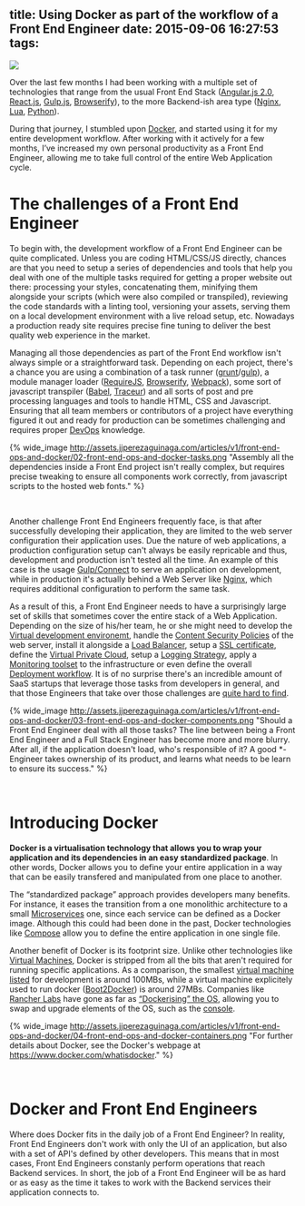 title: Using Docker as part of the workflow of a Front End Engineer
date: 2015-09-06 16:27:53
tags:
---

<img style="max-width: 100%;" src="http://assets.jjperezaguinaga.com/articles/v1/front-end-ops-and-docker/01-front-end-ops-and-docker.png"/>

Over the last few months I had been working with a multiple set of technologies that range from the usual Front End Stack ([Angular.js 2.0](https://angular.io/), [React.js](http://facebook.github.io/react/), [Gulp.js](http://gulpjs.com/), [Browserify](http://browserify.org/)), to the more Backend-ish area type ([Nginx](http://nginx.org/en/), [Lua](http://www.lua.org/), [Python](https://www.python.org/)).

During that journey, I stumbled upon [Docker](https://www.docker.com/), and started using it for my entire development workflow. After working with it actively for a few months, I’ve increased my own personal productivity as a Front End Engineer, allowing me to take full control of the entire Web Application cycle.<!--more-->



# The challenges of a Front End Engineer

To begin with, the development workflow of a Front End Engineer can be quite complicated. Unless you are coding HTML/CSS/JS directly, chances are that you need to setup a series of dependencies and tools that help you deal with one of the multiple tasks required for getting a proper website out there: processing your styles, concatenating them, minifying them alongside your scripts (which were also compiled or transpiled), reviewing the code standards with a linting tool, versioning your assets, serving them on a local development environment with a live reload setup, etc. Nowadays a production ready site requires precise fine tuning to deliver the best quality web experience in the market.

Managing all those dependencies as part of the Front End workflow isn't always simple or a straightforward task. Depending on each project, there's a chance you are using a combination of a task runner ([grunt](http://gruntjs.com/)/[gulp](http://gulpjs.com/)), a module manager loader ([RequireJS](http://requirejs.org/docs/whyamd.html), [Browserify](http://browserify.org/), [Webpack](https://webpack.github.io/)), some sort of javascript transpiler ([Babel](https://babeljs.io/), [Traceur](https://github.com/google/traceur-compiler)) and all sorts of post and pre processing languages and tools to handle HTML, CSS and Javascript. Ensuring that all team members or contributors of a project have everything figured it out and ready for production can be sometimes challenging and requires proper [DevOps](https://en.wikipedia.org/wiki/DevOps) knowledge.

{% wide_image http://assets.jjperezaguinaga.com/articles/v1/front-end-ops-and-docker/02-front-end-ops-and-docker-tasks.png "Assembly all the dependencies inside a Front End project isn't really complex, but requires precise tweaking to ensure all components work correctly, from javascript scripts to the hosted web fonts." %}

<br/>

Another challenge Front End Engineers frequently face, is that after successfully developing their application, they are limited to the web server configuration their application uses. Due the nature of web applications, a production configuration setup can't always be easily repricable and thus, development and production isn't tested all the time. An example of this case is the usage [Gulp/Connect](https://www.npmjs.com/package/gulp-connect) to serve an application on development, while in production it's actually behind a Web Server like [Nginx](http://nginx.org/), which requires additional configuration to perform the same task.

As a result of this, a Front End Engineer needs to have a surprisingly large set of skills that sometimes cover the entire stack of a Web Application. Depending on the size of his/her team, he or she might need to develop the [Virtual development environemt](https://www.vagrantup.com/), handle the [Content Security Policies](http://content-security-policy.com/) of the web server, install it alongside a [Load Balancer](https://aws.amazon.com/elasticloadbalancing/), setup a [SSL certificate](https://en.wikipedia.org/wiki/Transport_Layer_Security), define the [Virtual Private Cloud](https://aws.amazon.com/vpc/), setup a [Logging Strategy](https://www.elastic.co/products), apply a [Monitoring toolset](https://www.nagios.org/) to the infrastructure or even define the overall [Deployment workflow](http://www.go.cd/). It is of no surprise there's an incredible amount of SaaS startups that leverage those tasks from developers in general, and that those Engineers that take over those challenges are [quite hard to find](http://jjperezaguinaga.com/2014/03/19/why-cant-we-find-front-end-developers/).

{% wide_image http://assets.jjperezaguinaga.com/articles/v1/front-end-ops-and-docker/03-front-end-ops-and-docker-components.png "Should a Front End Engineer deal with all those tasks? The line between being a Front End Engineer and a Full Stack Engineer has become more and more blurry. After all, if the application doesn't load, who's responsible of it? A good *-Engineer takes ownership of its product, and learns what needs to be learn to ensure its success." %}

<br/>


# Introducing Docker

**Docker is a virtualisation technology that allows you to wrap your application and its dependencies in an easy standardized package**. In other words, Docker allows you to define your entire application in a way that can be easily transfered and manipulated from one place to another.

The “standardized package” approach provides developers many benefits. For instance, it eases the transition from a one monolithic architecture to a small [Microservices](http://martinfowler.com/articles/microservices.html) one, since each service can be defined as a Docker image. Although this could had been done in the past, Docker technologies like [Compose](https://docs.docker.com/compose/) allow you to define the entire application in one single file.

Another benefit of Docker is its footprint size. Unlike other technologies like [Virtual Machines](https://en.wikipedia.org/wiki/Virtual_machine), Docker is stripped from all the bits that aren't required for running specific applications. As a comparison, the smallest [virtual machine listed](http://www.vagrantbox.es/) for development is around 100MBs, while a virtual machine explicitely used to run docker ([Boot2Docker](http://boot2docker.io/)) is around 27MBs. Companies like [Rancher Labs](http://rancher.com/) have gone as far as [“Dockerising” the OS](http://rancher.com/rancher-os/), allowing you to swap and upgrade elements of the OS, such as the [console](https://en.wikipedia.org/wiki/Linux_console).

{% wide_image http://assets.jjperezaguinaga.com/articles/v1/front-end-ops-and-docker/04-front-end-ops-and-docker-containers.png "For further details about Docker, see the Docker's webpage at https://www.docker.com/whatisdocker." %}

<br/>

# Docker and Front End Engineers

Where does Docker fits in the daily job of a Front End Engineer? In reality, Front End Engineers don't work with only the UI of an application, but also with a set of API's defined by other developers. This means that in most cases, Front End Engineers constanly perform operations that reach Backend services. In short, the job of a Front End Engineer will be as hard or as easy as the time it takes to work with the Backend services their application connects to.

